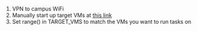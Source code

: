 1. VPN to campus WiFi
2. Manually start up target VMs at [this link](https://vc.cs.illinois.edu/ui/app/vm;nav=h/urn:vmomi:VirtualMachine:vm-26453:d64189ca-33ea-416e-9afe-6ebe373be01c/summary)
3. Set range() in TARGET_VMS to match the VMs you want to run tasks on